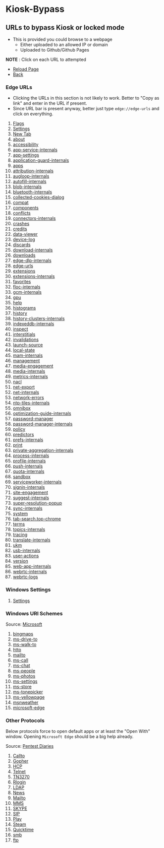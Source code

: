 # Kiosk-Bypass


## URLs to bypass Kiosk or locked mode
* This is provided you could browse to a webpage
    * Either uploaded to an allowed IP or domain
    * Uploaded to Github/Github Pages

**NOTE** : Click on each URL to attempted

<base target="_blank">
<script>
   var links = document.links;
for (var i = 0; i < links.length; i++) {
     links[i].target = "_blank";
}
</script>
   
* [Reload Page](javascript:window.location.reload())
* [Back](javascript:history.back())

### Edge URLs
* Clicking the URLs in this section is not likely to work. Better to "Copy as link" and enter in the URL if present.
* Since URL bar is present anyway, better just type `edge://edge-urls` and click on everything.
1. [Flags](edge://flags/)
1. [Settings](edge://settings/)
1. [New Tab](edge://newtab/)
1. [about](edge://about)
1. [accessibility](edge://accessibility)
1. [app-service-internals](edge://app-service-internals)
1. [app-settings](edge://app-settings)
1. [application-guard-internals](edge://application-guard-internals)
1. [apps](edge://apps)
1. [attribution-internals](edge://attribution-internals)
1. [augloop-internals](edge://augloop-internals)
1. [autofill-internals](edge://autofill-internals)
1. [blob-internals](edge://blob-internals)
1. [bluetooth-internals](edge://bluetooth-internals)
1. [collected-cookies-dialog](edge://collected-cookies-dialog)
1. [compat](edge://compat)
1. [components](edge://components)
1. [conflicts](edge://conflicts)
1. [connectors-internals](edge://connectors-internals)
1. [crashes](edge://crashes)
1. [credits](edge://credits)
1. [data-viewer](edge://data-viewer)
1. [device-log](edge://device-log)
1. [discards](edge://discards)
1. [download-internals](edge://download-internals)
1. [downloads](edge://downloads)
1. [edge-dlp-internals](edge://edge-dlp-internals)
1. [edge-urls](edge://edge-urls)
1. [extensions](edge://extensions)
1. [extensions-internals](edge://extensions-internals)
1. [favorites](edge://favorites)
1. [floc-internals](edge://floc-internals)
1. [gcm-internals](edge://gcm-internals)
1. [gpu](edge://gpu)
1. [help](edge://help)
1. [histograms](edge://histograms)
1. [history](edge://history)
1. [history-clusters-internals](edge://history-clusters-internals)
1. [indexeddb-internals](edge://indexeddb-internals)
1. [inspect](edge://inspect)
1. [interstitials](edge://interstitials)
1. [invalidations](edge://invalidations)
1. [launch-source](edge://launch-source)
1. [local-state](edge://local-state)
1. [mam-internals](edge://mam-internals)
1. [management](edge://management)
1. [media-engagement](edge://media-engagement)
1. [media-internals](edge://media-internals)
1. [metrics-internals](edge://metrics-internals)
1. [nacl](edge://nacl)
1. [net-export](edge://net-export)
1. [net-internals](edge://net-internals)
1. [network-errors](edge://network-errors)
1. [ntp-tiles-internals](edge://ntp-tiles-internals)
1. [omnibox](edge://omnibox)
1. [optimization-guide-internals](edge://optimization-guide-internals)
1. [password-manager](edge://password-manager)
1. [password-manager-internals](edge://password-manager-internals)
1. [policy](edge://policy)
1. [predictors](edge://predictors)
1. [prefs-internals](edge://prefs-internals)
1. [print](edge://print)
1. [private-aggregation-internals](edge://private-aggregation-internals)
1. [process-internals](edge://process-internals)
1. [profile-internals](edge://profile-internals)
1. [push-internals](edge://push-internals)
1. [quota-internals](edge://quota-internals)
1. [sandbox](edge://sandbox)
1. [serviceworker-internals](edge://serviceworker-internals)
1. [signin-internals](edge://signin-internals)
1. [site-engagement](edge://site-engagement)
1. [suggest-internals](edge://suggest-internals)
1. [super-resolution-popup](edge://super-resolution-popup)
1. [sync-internals](edge://sync-internals)
1. [system](edge://system)
1. [tab-search.top-chrome](edge://tab-search.top-chrome)
1. [terms](edge://terms)
1. [topics-internals](edge://topics-internals)
1. [tracing](edge://tracing)
1. [translate-internals](edge://translate-internals)
1. [ukm](edge://ukm)
1. [usb-internals](edge://usb-internals)
1. [user-actions](edge://user-actions)
1. [version](edge://version)
1. [web-app-internals](edge://web-app-internals)
1. [webrtc-internals](edge://webrtc-internals)
1. [webrtc-logs](edge://webrtc-logs)



### Windows Settings
1. [Settings](ms-settings:controlcenter)

### Windows URI Schemes
Source: [Microsoft](https://learn.microsoft.com/en-us/windows/uwp/launch-resume/launch-default-app#uri-schemes)
1. [bingmaps](bingmaps:)
1. [ms-drive-to](ms-drive-to:)
1. [ms-walk-to](ms-walk-to:)
1. [http](http:)
1. [mailto](mailto:)
1. [ms-call](ms-call:)
1. [ms-chat](ms-chat:)
1. [ms-people](ms-people:)
1. [ms-photos](ms-photos:)
1. [ms-settings](ms-settings:)
1. [ms-store](ms-store:)
1. [ms-tonepicker](ms-tonepicker:)
1. [ms-yellowpage](ms-yellowpage:)
1. [msnweather](msnweather:)
1. [microsoft-edge](microsoft-edge:)


### Other Protocols
Below protocols force to open default apps or at least the "Open With" window. Opening `Microsoft Edge` should be a big help already.

Source: [Pentest Diaries](http://pentestdiary.blogspot.com/2017/12/kiosk-breakout-cheatsheet.html)

1. [Callto](Callto://1.1.1.1)
1. [Gopher](Gopher://1.1.1.1)
1. [HCP](HCP://1.1.1.1)
1. [Telnet](Telnet://1.1.1.1)
1. [TN3270](TN3270://1.1.1.1)
1. [Rlogin](Rlogin://1.1.1.1)
1. [LDAP](LDAP://1.1.1.1)
1. [News](News://1.1.1.1)
1. [Mailto](Mailto://1.1.1.1)
1. [MMS](MMS://1.1.1.1)
1. [SKYPE](SKYPE://1.1.1.1)
1. [SIP](SIP://1.1.1.1)
1. [Play](Play://1.1.1.1)
1. [Steam](Steam://1.1.1.1)
1. [Quicktime](Quicktime://1.1.1.1)
1. [smb](smb://1.1.1.1)
1. [ftp](ftp://1.1.1.1)
